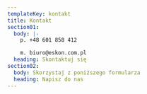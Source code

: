 ```yaml
---
templateKey: kontakt
title: Kontakt
section01:
  body: |-
    p. +48 601 858 412

    m. biuro@eskon.com.pl
  heading: Skontaktuj się
section02:
  body: Skorzystaj z poniższego formularza
  heading: Napisz do nas
---
```

